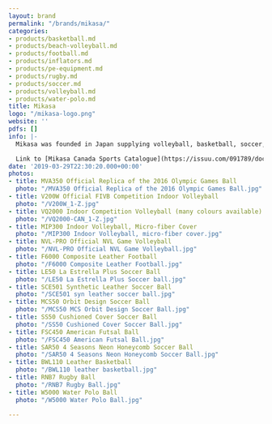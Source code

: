 ```yaml
---
layout: brand
permalink: "/brands/mikasa/"
categories:
- products/basketball.md
- products/beach-volleyball.md
- products/football.md
- products/inflators.md
- products/pe-equipment.md
- products/rugby.md
- products/soccer.md
- products/volleyball.md
- products/water-polo.md
title: Mikasa
logo: "/mikasa-logo.png"
website: ''
pdfs: []
info: |-
  Mikasa was founded in Japan supplying volleyball, basketball, soccer, rugby and water polo balls.

  Link to [Mikasa Canada Sports Catalogue](https://issuu.com/091789/docs/2020_mikasacatalog)
date: '2019-03-29T22:30:20.000+00:00'
photos:
- title: MVA350 Official Replica of the 2016 Olympic Games Ball
  photo: "/MVA350 Official Replica of the 2016 Olympic Games Ball.jpg"
- title: V200W Official FIVB Competition Indoor Volleyball
  photo: "/V200W_1-Z.jpg"
- title: VQ2000 Indoor Competition Volleyball (many colours available)
  photo: "/VQ2000-CAN_1-Z.jpg"
- title: MIP300 Indoor Volleyball, Micro-fiber Cover
  photo: "/MIP300 Indoor Volleyball, micro-fiber cover.jpg"
- title: NVL-PRO Official NVL Game Volleyball
  photo: "/NVL-PRO Official NVL Game Volleyball.jpg"
- title: F6000 Composite Leather Football
  photo: "/F6000 Composite Leather Football.jpg"
- title: LE50 La Estrella Plus Soccer Ball
  photo: "/LE50 La Estrella Plus Soccer ball.jpg"
- title: SCE501 Synthetic Leather Soccer Ball
  photo: "/SCE501 syn leather soccer ball.jpg"
- title: MCS50 Orbit Design Soccer Ball
  photo: "/MCS50 MCS Orbit Design Soccer Ball.jpg"
- title: SS50 Cushioned Cover Soccer Ball
  photo: "/SS50 Cushioned Cover Soccer Ball.jpg"
- title: FSC450 American Futsal Ball
  photo: "/FSC450 American Futsal Ball.jpg"
- title: SAR50 4 Seasons Neon Honeycomb Soccer Ball
  photo: "/SAR50 4 Seasons Neon Honeycomb Soccer Ball.jpg"
- title: BWL110 Leather Basketball
  photo: "/BWL110 leather basketball.jpg"
- title: RNB7 Rugby Ball
  photo: "/RNB7 Rugby Ball.jpg"
- title: W5000 Water Polo Ball
  photo: "/W5000 Water Polo Ball.jpg"

---
```

